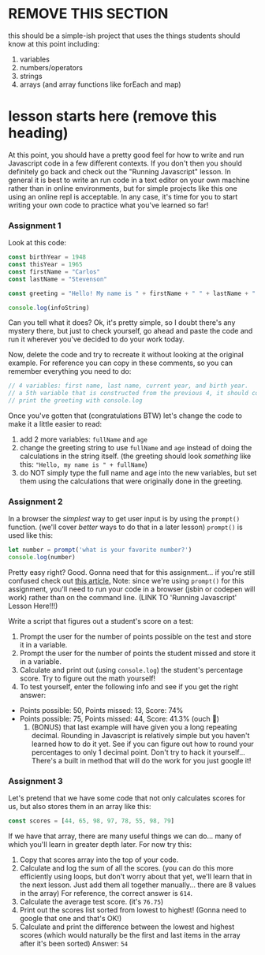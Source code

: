# REMOVE THIS SECTION

this should be a simple-ish project that uses the things students should know at this point including:  
1. variables  
2. numbers/operators  
3. strings  
4. arrays \(and array functions like forEach and map\)

# lesson starts here \(remove this heading\)

At this point, you should have a pretty good feel for how to write and run Javascript code in a few different contexts.  If you don't then you should definitely go back and check out the "Running Javascript" lesson. In general it is best to write an run code in a text editor on your own machine rather than in online environments, but for simple projects like this one using an online repl is acceptable.  In any case, it's time for you to start writing your own code to practice what you've learned so far!

### Assignment 1

Look at this code:

```javascript
const birthYear = 1948
const thisYear = 1965
const firstName = "Carlos"
const lastName = "Stevenson"

const greeting = "Hello! My name is " + firstName + " " + lastName + " and I am " + (thisYear - birthYear) + " years old."

console.log(infoString)
```

Can you tell what it does? Ok, it's pretty simple, so I doubt there's any mystery there, but just to check yourself, go ahead and paste the code and run it wherever you've decided to do your work today.

Now, delete the code and try to recreate it without looking at the original example.  For reference you can copy in these comments, so you can remember everything you need to do:

```javascript
// 4 variables: first name, last name, current year, and birth year.
// a 5th variable that is constructed from the previous 4, it should contain a greeting with the person's full name and their age.
// print the greeting with console.log
```

Once you've gotten that \(congratulations BTW\) let's change the code to make it a little easier to read:  
1. add 2 more variables: `fullName` and `age`  
2. change the greeting string to use `fullName` and `age` instead of doing the calculations in the string itself. \(the greeting should look _something_ like this: `"Hello, my name is " + fullName`\)  
3. do NOT simply type the full name and age into the new variables, but set them using the calculations that were originally done in the greeting.

### Assignment 2

In a browser the _simplest_ way to get user input is by using the `prompt()` function. \(we'll cover _better_ ways to do that in a later lesson\) `prompt()` is used like this:

```javascript
let number = prompt('what is your favorite number?')
console.log(number)
```

Pretty easy right? Good. Gonna need that for this assignment... if you're still confused check out [this article.](http://javascript.info/alert-prompt-confirm) Note: since we're using `prompt()` for this assignment, you'll need to run your code in a browser \(jsbin or codepen will work\) rather than on the command line. \(LINK TO 'Running Javascript' Lesson Here!!!\)

Write a script that figures out a student's score on a test:  
1. Prompt the user for the number of points possible on the test and store it in a variable.  
2. Prompt the user for the number of points the student missed and store it in a variable.  
3. Calculate and print out \(using `console.log`\) the student's percentage score.  Try to figure out the math yourself!  
4. To test yourself, enter the following info and see if you get the right answer:

* Points possible: 50, Points missed: 13, Score: 74%
* Points possible: 75, Points missed: 44, Score: 41.3% \(ouch 😬\)
  1. \(BONUS\) that last example will have given you a long repeating decimal.  Rounding in Javascript is relatively simple but you haven't learned how to do it yet.  See if you can figure out how to round your percentages to only 1 decimal point. Don't try to hack it yourself... There's a built in method that will do the work for you just google it!

### Assignment 3

Let's pretend that we have some code that not only calculates scores for us, but also stores them in an array like this:

```javascript
const scores = [44, 65, 98, 97, 78, 55, 98, 79]
```

If we have that array, there are many useful things we can do... many of which you'll learn in greater depth later.  For now try this:  
1. Copy that scores array into the top of your code.  
2. Calculate and log the sum of all the scores. \(you can do this more efficiently using loops, but don't worry about that yet, we'll learn that in the next lesson.  Just add them all together manually... there are 8 values in the array\)  For reference, the correct answer is `614`.  
3. Calculate the average test score. \(it's `76.75`\)  
4. Print out the scores list sorted from lowest to highest! \(Gonna need to google that one and that's OK!\)  
5. Calculate and print the difference between the lowest and highest scores \(which would naturally be the first and last items in the array after it's been sorted\) Answer: `54`

